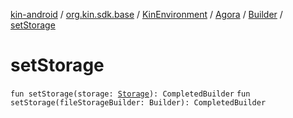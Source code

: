[kin-android](../../../../index.md) / [org.kin.sdk.base](../../../index.md) / [KinEnvironment](../../index.md) / [Agora](../index.md) / [Builder](index.md) / [setStorage](./set-storage.md)

# setStorage

`fun setStorage(storage: `[`Storage`](../../../../org.kin.sdk.base.storage/-storage/index.md)`): CompletedBuilder`
`fun setStorage(fileStorageBuilder: Builder): CompletedBuilder`